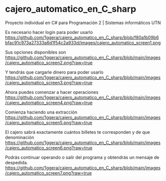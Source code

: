# cajero_automatico_en_C_sharp
Proyecto individual en C# para Programación 2 | Sistemas informáticos UTN

Es necesario hacer login para poder usarlo
https://github.com/1ggera/cajero_automatico_en_C_sharp/blob/f80a1b09b6bfac91c973a27333a6d1f54c2a933d/images/cajero_automatico_screen1.png

Sus opciones disponibles son
https://github.com/1ggera/cajero_automatico_en_C_sharp/blob/main/images/cajero_automatico_screen2.png?raw=true

Y tendrás que cargarle dinero para poder usarlo
https://github.com/1ggera/cajero_automatico_en_C_sharp/blob/main/images/cajero_automatico_screen3.png?raw=true

Ahora puedes comenzar a hacer operaciones
https://github.com/1ggera/cajero_automatico_en_C_sharp/blob/main/images/cajero_automatico_screen4.png?raw=true

Comienza haciendo una extracción
https://github.com/1ggera/cajero_automatico_en_C_sharp/blob/main/images/cajero_automatico_screen5.png?raw=true

El cajero sabrá exactamente cuántos billetes te corresponden y de que denominación
https://github.com/1ggera/cajero_automatico_en_C_sharp/blob/main/images/cajero_automatico_screen6.png?raw=true

Podrás continuar operando o salir del programa y obtendrás un mensaje de despedida.
https://github.com/1ggera/cajero_automatico_en_C_sharp/blob/main/images/cajero_automatico_screen7.png?raw=true
